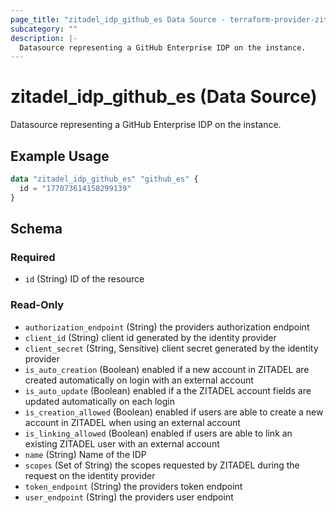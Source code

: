 ```yaml
---
page_title: "zitadel_idp_github_es Data Source - terraform-provider-zitadel"
subcategory: ""
description: |-
  Datasource representing a GitHub Enterprise IDP on the instance.
---
```


# zitadel_idp_github_es (Data Source)

Datasource representing a GitHub Enterprise IDP on the instance.

## Example Usage

```terraform
data "zitadel_idp_github_es" "github_es" {
  id = "177073614158299139"
}
```

<!-- schema generated by tfplugindocs -->
## Schema

### Required

- `id` (String) ID of the resource

### Read-Only

- `authorization_endpoint` (String) the providers authorization endpoint
- `client_id` (String) client id generated by the identity provider
- `client_secret` (String, Sensitive) client secret generated by the identity provider
- `is_auto_creation` (Boolean) enabled if a new account in ZITADEL are created automatically on login with an external account
- `is_auto_update` (Boolean) enabled if a the ZITADEL account fields are updated automatically on each login
- `is_creation_allowed` (Boolean) enabled if users are able to create a new account in ZITADEL when using an external account
- `is_linking_allowed` (Boolean) enabled if users are able to link an existing ZITADEL user with an external account
- `name` (String) Name of the IDP
- `scopes` (Set of String) the scopes requested by ZITADEL during the request on the identity provider
- `token_endpoint` (String) the providers token endpoint
- `user_endpoint` (String) the providers user endpoint
